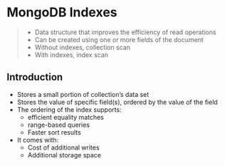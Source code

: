 # MongoDB Indexes

> - Data structure that improves the efficiency of read operations
> - Can be created using one or more fields of the document
> - Without indexes, collection scan
> - With indexes, index scan

## Introduction
- Stores a small portion of collection’s data set
- Stores the value of specific field(s), ordered by the value of the field
- The ordering of the index supports:
  - efficient equality matches
  - range-based queries
  - Faster sort results
- It comes with:
  - Cost of additional writes
  - Additional storage space
